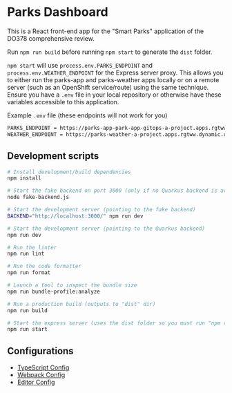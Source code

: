 # Parks Dashboard

This is a React front-end app for the "Smart Parks" application of the DO378 comprehensive review.

Run `npm run build` before running `npm start` to generate the `dist` folder.

`npm start` will use `process.env.PARKS_ENDPOINT` and `process.env.WEATHER_ENDPOINT` for the Express server proxy. This allows you to either run the parks-app and parks-weather apps locally or on a remote server (such as an OpenShift service/route) using the same technique. Ensure you have a `.env` file in your local repository or otherwise have these variables accessible to this application.

Example `.env` file (these endpoints will not work for you)

```sh
PARKS_ENDPOINT = https://parks-app-park-app-gitops-a-project.apps.rgtww.dynamic.redhatworkshops.io
WEATHER_ENDPOINT = https://parks-weather-a-project.apps.rgtww.dynamic.redhatworkshops.io
```

## Development scripts
```sh
# Install development/build dependencies
npm install

# Start the fake backend on port 3000 (only if no Quarkus backend is available)
node fake-backend.js

# Start the development server (pointing to the fake backend)
BACKEND="http://localhost:3000/" npm run dev

# Start the development server (pointing to the Quarkus backend)
npm run dev

# Run the linter
npm run lint

# Run the code formatter
npm run format

# Launch a tool to inspect the bundle size
npm run bundle-profile:analyze

# Run a production build (outputs to "dist" dir)
npm run build

# Start the express server (uses the dist folder so you must run "npm run build" first)
npm run start
```

## Configurations
* [TypeScript Config](./tsconfig.json)
* [Webpack Config](./webpack.common.js)
* [Editor Config](./.editorconfig)
